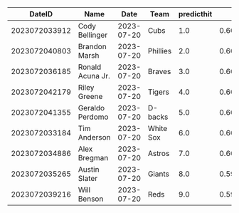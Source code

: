 DateID         |  Name              |  Date        |  Team       |  predicthit  |  predicthitproba     |  hitbool  |  Last7DaysAVG  |  Last15DaysAVG  |  Last30DaysAVG
---------------|--------------------|--------------|-------------|--------------|----------------------|-----------|----------------|-----------------|---------------
2023072033912  |  Cody Bellinger    |  2023-07-20  |  Cubs       |  1.0         |  0.6053207230387913  |  False    |  0.435         |  0.463          |  0.415
2023072040803  |  Brandon Marsh     |  2023-07-20  |  Phillies   |  2.0         |  0.6037696837994677  |  False    |  0.412         |  0.344          |  0.377
2023072036185  |  Ronald Acuna Jr.  |  2023-07-20  |  Braves     |  3.0         |  0.6037471387752903  |  False    |  0.368         |  0.297          |  0.36
2023072042179  |  Riley Greene      |  2023-07-20  |  Tigers     |  4.0         |  0.602637636340677   |  False    |  0.25          |  0.333          |  0.333
2023072041355  |  Geraldo Perdomo   |  2023-07-20  |  D-backs    |  5.0         |  0.6024316663894171  |  False    |  0.417         |  0.28           |  0.224
2023072033184  |  Tim Anderson      |  2023-07-20  |  White Sox  |  6.0         |  0.6020047157038875  |  False    |  0.333         |  0.205          |  0.184
2023072034886  |  Alex Bregman      |  2023-07-20  |  Astros     |  7.0         |  0.6015131786685058  |  False    |  0.348         |  0.282          |  0.261
2023072035265  |  Austin Slater     |  2023-07-20  |  Giants     |  8.0         |  0.5997353661832682  |  False    |  0.25          |  0.267          |  0.194
2023072039216  |  Will Benson       |  2023-07-20  |  Reds       |  9.0         |  0.5994162632217923  |  False    |  0.2           |  0.276          |  0.31
